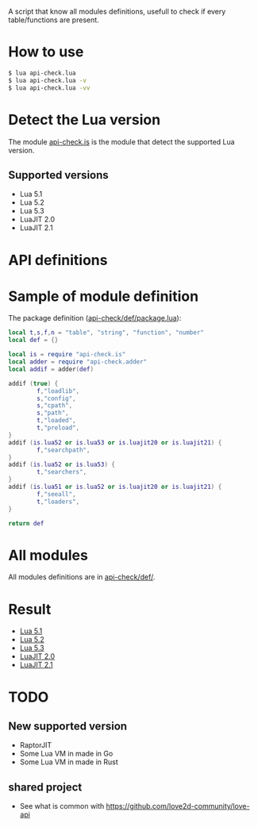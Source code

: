 A script that know all modules definitions, usefull to check if every table/functions are present.

# How to use

```sh
$ lua api-check.lua
$ lua api-check.lua -v
$ lua api-check.lua -vv
```

# Detect the Lua version

The module [api-check.is](api-check/is.lua) is the module that detect the supported Lua version.

## Supported versions

* Lua 5.1
* Lua 5.2
* Lua 5.3
* LuaJIT 2.0
* LuaJIT 2.1

# API definitions

# Sample of module definition

The package definition ([api-check/def/package.lua](api-check/def/package.lua)):
```lua
local t,s,f,n = "table", "string", "function", "number"
local def = {}

local is = require "api-check.is"
local adder = require "api-check.adder"
local addif = adder(def)

addif (true) {
        f,"loadlib",
        s,"config",
        s,"cpath",
        s,"path",
        t,"loaded",
        t,"preload",
}
addif (is.lua52 or is.lua53 or is.luajit20 or is.luajit21) {
        f,"searchpath",
}
addif (is.lua52 or is.lua53) {
        t,"searchers",
}
addif (is.lua51 or is.lua52 or is.luajit20 or is.luajit21) {
        f,"seeall",
        t,"loaders",
}

return def
```

# All modules

All modules definitions are in [api-check/def/](api-check/def/).

# Result

* [Lua 5.1](result/lua51.md)
* [Lua 5.2](result/lua52.md)
* [Lua 5.3](result/lua53.md)
* [LuaJIT 2.0](result/luajit20.md)
* [LuaJIT 2.1](result/luajit21.md)

# TODO

## New supported version

* RaptorJIT
* Some Lua VM in made in Go
* Some Lua VM in made in Rust

## shared project

* See what is common with https://github.com/love2d-community/love-api
